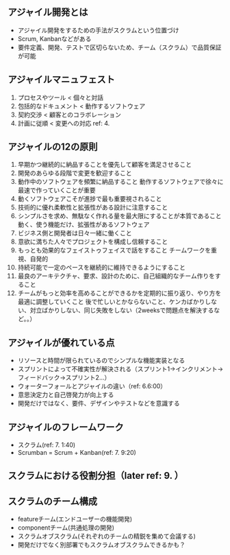 ## アジャイル開発とは
- アジャイル開発をするための手法がスクラムという位置づけ
- Scrum, Kanbanなどがある
- 要件定義、開発、テストで区切らないため、チーム（スクラム）で品質保証が可能

## アジャイルマニュフェスト
1. プロセスやツール < 個々と対話
2. 包括的なドキュメント < 動作するソフトウェア
3. 契約交渉 < 顧客とのコラボレーション
4. 計画に従順 < 変更への対応
ref: 4.

## アジャイルの12の原則
1. 早期かつ継続的に納品することを優先して顧客を満足させること
2. 開発のあらゆる段階で変更を歓迎すること
3. 動作中のソフトウェアを頻繁に納品すること
動作するソフトウェアで徐々に最速で作っていくことが重要
4. 動くソフトウェアこそが進捗で最も重要視されること
5. 技術的に優れ柔軟性と拡張性がある設計に注意すること
6. シンプルさを求め、無駄なく作れる量を最大限にすることが本質であること
動く、使う機能だけ、拡張性があるソフトウェア
7. ビジネス側と開発者は日々一緒に働くこと
8. 意欲に満ちた人々でプロジェクトを構成し信頼すること
9. もっとも効果的なフェイストゥフェイスで話をすること
チームワークを重視、自発的
10. 持続可能で一定のペースを継続的に維持できるようにすること
11. 最良のアーキテクチャ、要求、設計のために、自己組織的なチーム作りをすること
12. チームがもっと効率を高めることができるかを定期的に振り返り、やり方を最適に調整していくこと
後で忙しいとかならないこと、ケンカばかりしない、対立ばかりしない、同じ失敗をしない（2weeksで問題点を解決するなど。。）

## アジャイルが優れている点
- リソースと時間が限られているのでシンプルな機能実装となる
- スプリントによって不確実性が解決される（スプリント1→インクリメント→フィードバック→スプリント2...）
- ウォーターフォールとアジャイルの違い（ref: 6.6:00）
- 意思決定力と自己啓発力が向上する
- 開発だけではなく、要件、デザインやテストなどを意識する

## アジャイルのフレームワーク
- スクラム(ref: 7. 1:40)
- Scrumban = Scrum + Kanban(ref: 7. 9:20)

## スクラムにおける役割分担（later ref: 9. ）

## スクラムのチーム構成
- featureチーム(エンドユーザーの機能開発)
- componentチーム(共通処理の開発)
- スクラムオブスクラム(それぞれのチームの精鋭を集めて会議する)
- 開発だけでなく別部署でもスクラムオブスクラムできるかも？